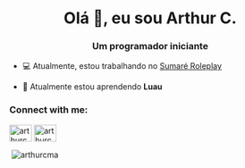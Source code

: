 <h1 align="center">Olá 👋, eu sou Arthur C.</h1>
<h3 align="center">Um programador iniciante</h3>

- 💻 Atualmente, estou trabalhando no [Sumaré Roleplay](https://sumarerp.vercel.app/)

- 🌱 Atualmente estou aprendendo **Luau**

<h3 align="left">Connect with me:</h3>
<p align="left">
<a href="https://dev.to/arthurcma" target="blank"><img align="center" src="https://raw.githubusercontent.com/rahuldkjain/github-profile-readme-generator/master/src/images/icons/Social/devto.svg" alt="arthurcma" height="30" width="40" /></a>
<a href="https://www.youtube.com/c/arthurcma" target="blank"><img align="center" src="https://raw.githubusercontent.com/rahuldkjain/github-profile-readme-generator/master/src/images/icons/Social/youtube.svg" alt="arthurcma" height="30" width="40" /></a>
</p>

<p>&nbsp;<img align="center" src="https://github-readme-stats.vercel.app/api?username=arthurcma&show_icons=true&locale=en" alt="arthurcma" /></p>
